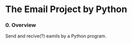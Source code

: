 # The Email Project by Python  
  
  

### 0. Overview  
  
Send and recive(?) eamils by a Python program.
